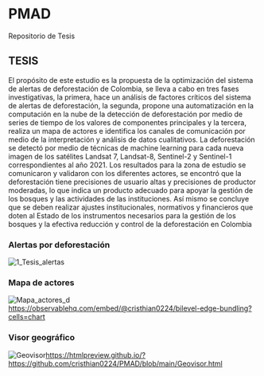 # PMAD
Repositorio de Tesis


## TESIS

El propósito de este estudio es la propuesta de la optimización del sistema de alertas de deforestación de Colombia, se lleva a cabo en tres fases investigativas, la primera, hace un análisis de factores críticos del sistema de alertas de deforestación, la segunda, propone una automatización en la computación en la nube de la detección de deforestación por medio de series de tiempo de los valores de componentes principales y la tercera, realiza un mapa de actores e identifica los canales de comunicación por medio de la interpretación y análisis de datos cualitativos. La deforestación se detectó por medio de técnicas de machine learning para cada nueva imagen de los satélites Landsat 7, Landsat-8, Sentinel-2 y Sentinel-1 correspondientes al año 2021. Los resultados para la zona de estudio se comunicaron y validaron con los diferentes actores, se encontró que la deforestación tiene precisiones de usuario altas y precisiones de productor moderadas, lo que indica un producto adecuado para apoyar la gestión de los bosques y las actividades de las instituciones. Así mismo se concluye que se deben realizar ajustes institucionales, normativos y financieros que doten al Estado de los instrumentos necesarios para la gestión de los bosques y la efectiva reducción y control de la deforestación en Colombia

### Alertas por deforestación
![1_Tesis_alertas](https://user-images.githubusercontent.com/18450115/158295645-46055d55-ba38-4654-8698-a110f04b87f6.jpg)

### Mapa de actores
![Mapa_actores_d](https://user-images.githubusercontent.com/18450115/161878975-92d143c0-22fd-4cae-8ec7-33339a38eddd.png)
https://observablehq.com/embed/@cristhian0224/bilevel-edge-bundling?cells=chart

### Visor geográfico
![Geovisor](https://user-images.githubusercontent.com/18450115/159735744-2fc2dd00-66ce-4bd3-b5bc-fa6462ad75be.JPG)https://htmlpreview.github.io/?https://github.com/cristhian0224/PMAD/blob/main/Geovisor.html

